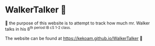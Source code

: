 # WalkerTalker :bear:
💯
the purpose of this website is to attempt to track how much mr. Walker talks in his 8<sup>th period IB cS 1-2 class. 

The website can be found at https://kekoam.github.io/WalkerTalker 💯
